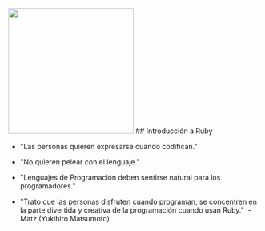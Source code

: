 <!SLIDE image center transition=fade>
<img src="/images/ruby-logo.jpg" width="250">
## Introducción a Ruby

<!SLIDE bullets incremental transition=fade>

* "Las personas quieren expresarse cuando codifican."
* "No quieren pelear con el lenguaje."
* "Lenguajes de Programación deben sentirse natural para los programadores."

* "Trato que las personas disfruten cuando programan, se concentren en la parte divertida y creativa de la programación cuando usan Ruby."
&nbsp;- Matz (Yukihiro Matsumoto)

